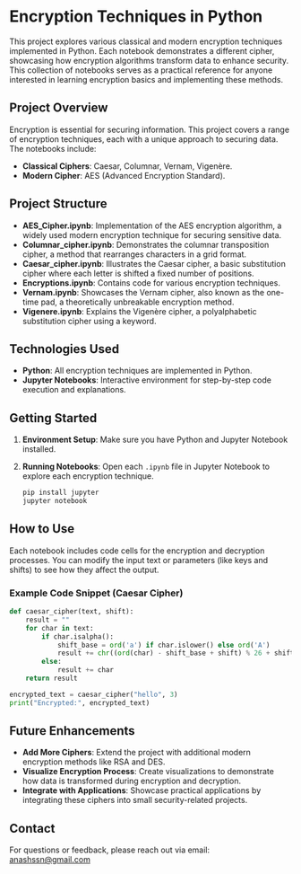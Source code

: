 

# Encryption Techniques in Python

This project explores various classical and modern encryption techniques implemented in Python. Each notebook demonstrates a different cipher, showcasing how encryption algorithms transform data to enhance security. This collection of notebooks serves as a practical reference for anyone interested in learning encryption basics and implementing these methods.

## Project Overview

Encryption is essential for securing information. This project covers a range of encryption techniques, each with a unique approach to securing data. The notebooks include:
- **Classical Ciphers**: Caesar, Columnar, Vernam, Vigenère.
- **Modern Cipher**: AES (Advanced Encryption Standard).

## Project Structure

- **AES_Cipher.ipynb**: Implementation of the AES encryption algorithm, a widely used modern encryption technique for securing sensitive data.
- **Columnar_cipher.ipynb**: Demonstrates the columnar transposition cipher, a method that rearranges characters in a grid format.
- **Caesar_cipher.ipynb**: Illustrates the Caesar cipher, a basic substitution cipher where each letter is shifted a fixed number of positions.
- **Encryptions.ipynb**: Contains code for various encryption techniques.
- **Vernam.ipynb**: Showcases the Vernam cipher, also known as the one-time pad, a theoretically unbreakable encryption method.
- **Vigenere.ipynb**: Explains the Vigenère cipher, a polyalphabetic substitution cipher using a keyword.

## Technologies Used

- **Python**: All encryption techniques are implemented in Python.
- **Jupyter Notebooks**: Interactive environment for step-by-step code execution and explanations.

## Getting Started

1. **Environment Setup**: Make sure you have Python and Jupyter Notebook installed.
2. **Running Notebooks**: Open each `.ipynb` file in Jupyter Notebook to explore each encryption technique.

   ```bash
   pip install jupyter
   jupyter notebook
   ```

## How to Use

Each notebook includes code cells for the encryption and decryption processes. You can modify the input text or parameters (like keys and shifts) to see how they affect the output.

### Example Code Snippet (Caesar Cipher)

```python
def caesar_cipher(text, shift):
    result = ""
    for char in text:
        if char.isalpha():
            shift_base = ord('a') if char.islower() else ord('A')
            result += chr((ord(char) - shift_base + shift) % 26 + shift_base)
        else:
            result += char
    return result

encrypted_text = caesar_cipher("hello", 3)
print("Encrypted:", encrypted_text)
```

## Future Enhancements

- **Add More Ciphers**: Extend the project with additional modern encryption methods like RSA and DES.
- **Visualize Encryption Process**: Create visualizations to demonstrate how data is transformed during encryption and decryption.
- **Integrate with Applications**: Showcase practical applications by integrating these ciphers into small security-related projects.

## Contact

For questions or feedback, please reach out via email: anashssn@gmail.com
